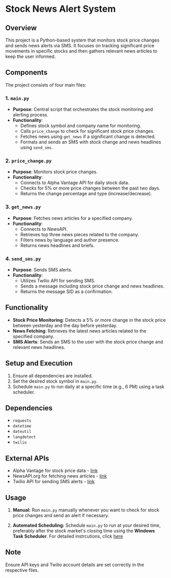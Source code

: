 
# Stock News Alert System

## Overview
This project is a Python-based system that monitors stock price changes and sends news alerts via SMS. It focuses on tracking significant price movements in specific stocks and then gathers relevant news articles to keep the user informed.

## Components
The project consists of four main files:

### 1. `main.py`
- **Purpose**: Central script that orchestrates the stock monitoring and alerting process.
- **Functionality**:
  - Defines stock symbol and company name for monitoring.
  - Calls `price_change` to check for significant stock price changes.
  - Fetches news using `get_news` if a significant change is detected.
  - Formats and sends an SMS with stock change and news headlines using `send_sms`.

### 2. `price_change.py`
- **Purpose**: Monitors stock price changes.
- **Functionality**:
  - Connects to Alpha Vantage API for daily stock data.
  - Checks for 5% or more price changes between the past two days.
  - Returns the change percentage and type (increase/decrease).

### 3. `get_news.py`
- **Purpose**: Fetches news articles for a specified company.
- **Functionality**:
  - Connects to NewsAPI.
  - Retrieves top three news pieces related to the company.
  - Filters news by language and author presence.
  - Returns news headlines and briefs.

### 4. `send_sms.py`
- **Purpose**: Sends SMS alerts.
- **Functionality**:
  - Utilizes Twilio API for sending SMS.
  - Sends a message including stock price change and news headlines.
  - Returns the message SID as a confirmation.


## Functionality
- **Stock Price Monitoring**: Detects a 5% or more change in the stock price between yesterday and the day before yesterday.
- **News Fetching**: Retrieves the latest news articles related to the specified company.
- **SMS Alerts**: Sends an SMS to the user with the stock price change and relevant news headlines.

## Setup and Execution
1. Ensure all dependencies are installed.
2. Set the desired stock symbol in `main.py`.
3. Schedule `main.py` to run daily at a specific time (e.g., 6 PM) using a task scheduler.

## Dependencies
- `requests`
- `datetime`
- `dateutil`
- `langdetect`
- `twilio`

## External APIs
- Alpha Vantage for stock price data - [link](https://www.alphavantage.co/)
- NewsAPI.org for fetching news articles - [link](https://newsapi.org/)
- Twilio API for sending SMS alerts - [link](https://www.twilio.com/en-us/messaging/channels/sms)

## Usage

1. **Manual:** Run `main.py` manually whenever you want to check for stock price changes and send an alert if necessary.

2. **Automated Scheduling:** Schedule `main.py` to run at your desired time, preferably after the stock market's closing time using the **Windows Task Scheduler**. For detailed instrcutions, click [here](https://info.eaglebusinesssoftware.com/support/help_modules/84/EBMS%20Main%20Documentation/Automate_using_Windows_Scheduler.htm)

## Note
Ensure API keys and Twilio account details are set correctly in the respective files.
